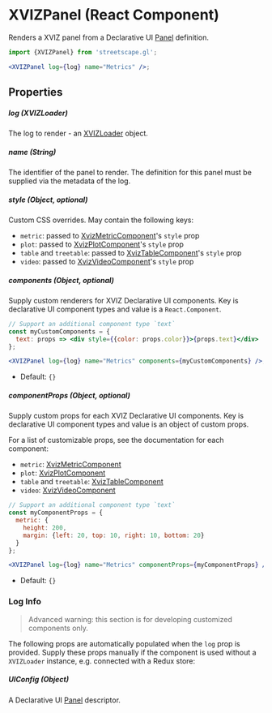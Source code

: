 # XVIZPanel (React Component)

Renders a XVIZ panel from a Declarative UI
[Panel](https://github.com/uber/xviz/blob/master/docs/declarative-ui/layout-elements.md#Panels)
definition.

```jsx
import {XVIZPanel} from 'streetscape.gl';

<XVIZPanel log={log} name="Metrics" />;
```

## Properties

##### log (XVIZLoader)

The log to render - an [XVIZLoader](/docs/api-reference/xviz-loader-interface.md) object.

##### name (String)

The identifier of the panel to render. The definition for this panel must be supplied via the
metadata of the log.

##### style (Object, optional)

Custom CSS overrides. May contain the following keys:

- `metric`: passed to [XvizMetricComponent](/docs/api-reference/xviz-metric.md)'s `style` prop
- `plot`: passed to [XvizPlotComponent](/docs/api-reference/xviz-plot.md)'s `style` prop
- `table` and `treetable`: passed to [XvizTableComponent](/docs/api-reference/xviz-table.md)'s
  `style` prop
- `video`: passed to [XvizVideoComponent](/docs/api-reference/xviz-video.md)'s `style` prop

##### components (Object, optional)

Supply custom renderers for XVIZ Declarative UI components. Key is declarative UI component types
and value is a `React.Component`.

```jsx
// Support an additional component type `text`
const myCustomComponents = {
  text: props => <div style={{color: props.color}}>{props.text}</div>
};

<XVIZPanel log={log} name="Metrics" components={myCustomComponents} />;
```

- Default: `{}`

##### componentProps (Object, optional)

Supply custom props for each XVIZ Declarative UI components. Key is declarative UI component types
and value is an object of custom props.

For a list of customizable props, see the documentation for each component:

- `metric`: [XvizMetricComponent](/docs/api-reference/xviz-metric.md)
- `plot`: [XvizPlotComponent](/docs/api-reference/xviz-plot.md)
- `table` and `treetable`: [XvizTableComponent](/docs/api-reference/xviz-table.md)
- `video`: [XvizVideoComponent](/docs/api-reference/xviz-video.md)

```jsx
// Support an additional component type `text`
const myComponentProps = {
  metric: {
    height: 200,
    margin: {left: 20, top: 10, right: 10, bottom: 20}
  }
};

<XVIZPanel log={log} name="Metrics" componentProps={myComponentProps} />;
```

- Default: `{}`

### Log Info

> Advanced warning: this section is for developing customized components only.

The following props are automatically populated when the `log` prop is provided. Supply these props
manually if the component is used without a `XVIZLoader` instance, e.g. connected with a Redux
store:

##### UIConfig (Object)

A Declarative UI
[Panel](https://github.com/uber/xviz/blob/master/docs/declarative-ui/layout-elements.md#Panels)
descriptor.
